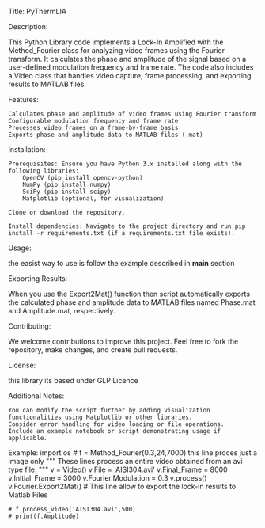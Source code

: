 Title: PyThermLIA

Description:

This Python Library code implements a Lock-In Amplified with the Method_Fourier class for analyzing video frames using the Fourier transform. 
It calculates the phase and amplitude of the signal based on a user-defined modulation frequency and frame rate. 
The code also includes a Video class that handles video capture, frame processing, and exporting results to MATLAB files.

Features:

    Calculates phase and amplitude of video frames using Fourier transform
    Configurable modulation frequency and frame rate
    Processes video frames on a frame-by-frame basis
    Exports phase and amplitude data to MATLAB files (.mat)

Installation:

    Prerequisites: Ensure you have Python 3.x installed along with the following libraries:
        OpenCV (pip install opencv-python)
        NumPy (pip install numpy)
        SciPy (pip install scipy)
        Matplotlib (optional, for visualization)

    Clone or download the repository.

    Install dependencies: Navigate to the project directory and run pip install -r requirements.txt (if a requirements.txt file exists).

Usage:

  the easist way to use is follow the example described in __main__ section 
    

Exporting Results:

  When you use the Export2Mat()  function then script automatically exports the calculated phase and amplitude data to MATLAB files named Phase.mat and Amplitude.mat, respectively.

Contributing:

  We welcome contributions to improve this project. Feel free to fork the repository, make changes, and create pull requests.

License:

  this library its based under GLP Licence

Additional Notes:

    You can modify the script further by adding visualization functionalities using Matplotlib or other libraries.
    Consider error handling for video loading or file operations.
    Include an example notebook or script demonstrating usage if applicable.

Example:
    import os
    # f = Method_Fourier(0.3,24,7000)  this line proces just a image only
    """
    These lines process an entire video obtained from an avi type file.
    """
    v = Video()
    v.File = 'AISI304.avi'
    v.Final_Frame = 8000
    v.Initial_Frame = 3000
    v.Fourier.Modulation = 0.3
    v.process()
    v.Fourier.Export2Mat()  # This line allow to export the lock-in results to Matlab Files

    # f.process_video('AISI304.avi',500)
    # print(f.Amplitude)

